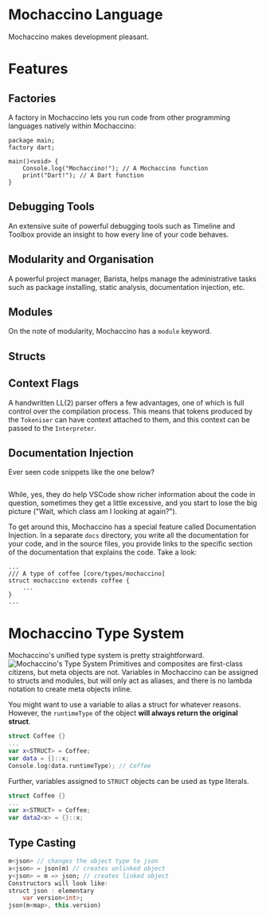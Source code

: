 # Mochaccino Language

Mochaccino makes development pleasant.

# Features

## Factories
A factory in Mochaccino lets you run code from other programming languages natively within Mochaccino:
```
package main;
factory dart;

main()<void> {
    Console.log("Mochaccino!"); // A Mochaccino function
    print("Dart!"); // A Dart function
}
```

## Debugging Tools
An extensive suite of powerful debugging tools such as Timeline and Toolbox provide an insight to how every line of your code behaves.

## Modularity and Organisation
A powerful project manager, Barista, helps manage the administrative tasks such as package installing, static analysis, documentation injection, etc.

## Modules
On the note of modularity, Mochaccino has a `module` keyword.

## Structs

## Context Flags
A handwritten LL(2) parser offers a few advantages, one of which is full control over the compilation process. This means that tokens produced by the `Tokeniser` can have context attached to them, and this context can be passed to the `Interpreter`.

## Documentation Injection
Ever seen code snippets like the one below?
```
```
While, yes, they do help VSCode show richer information about the code in question, sometimes they get a little excessive, and you start to lose the big picture ("Wait, which class am I looking at again?").

To get around this, Mochaccino has a special feature called Documentation Injection. In a separate `docs` directory, you write all the documentation for your code, and in the source files, you provide links to the specific section of the documentation that explains the code. Take a look:
```
...
/// A type of coffee [core/types/mochaccino]
struct mochaccino extends coffee {
    ...
}
...
```

# Mochaccino Type System
Mochaccino's unified type system is pretty straightforward.
![Mochaccino's Type System](./assets/type-system.png)
Primitives and composites are first-class citizens, but meta objects are not. Variables in Mochaccino can be assigned to structs and modules, but will only act as aliases, and there is no lambda notation to create meta objects inline.

You might want to use a variable to alias a struct for whatever reasons. However, the `runtimeType` of the object __will always return the original struct__.
```swift
struct Coffee {}
...
var x<STRUCT> = Coffee;
var data = {}::x;
Console.log(data.runtimeType); // Coffee
```
Further, variables assigned to `STRUCT` objects can be used as type literals.
```swift
struct Coffee {}
...
var x<STRUCT> = Coffee;
var data2<x> = {}::x;
```

## Type Casting
```dart
m<json> // changes the object type to json
x<json> = json(m) // creates unlinked object
y<json> = m => json; // creates linked object
Constructors will look like:
struct json : elementary
	var version<int>;
json(m<map>, this.version)
```